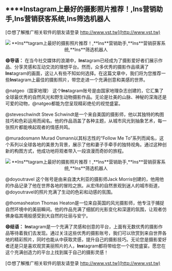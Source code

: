 ## ****Ins**tagram上最好的摄影照片推荐！,**Ins**营销助手,**Ins**营销获客系统,**Ins**筛选机器人**

[😍想了解推广相关软件的朋友请登录 http://www.vst.tw](http://www.vst.tw)

 <center><img src="https://vst.tw/MP4/tuiguang/png/2.png" alt="**Ins**tagram上最好的摄影照片推荐！,**Ins**营销助手,**Ins**营销获客系统,**Ins**筛选机器人"></center>

**😄导语：**
在当今社交媒体的浪潮中，**Ins**tagram已经成为了摄影爱好者们展示作品、分享灵感和互动交流的理想平台。然而，众多优秀的摄影作品填满了**Ins**tagram的画面，这让人有些不知如何选择。在这篇文章中，我们将为您推荐一些**Ins**tagram上最佳的摄影照片，带您走进一个充满创意和美感的世界。

@natgeo（国家地理）
这个**Ins**tagram账号是由国家地理杂志创建的，它汇集了全球最优秀的自然风光和野生动物摄影作品。无论是壮美的山脉、神秘的深海还是可爱的动物，@natgeo都能为您呈现精彩绝伦的视觉盛宴。

@steveschwindt
Steve Schwindt是一个来自美国的摄影师，他以其独特的构图技巧和色彩运用而闻名。他的作品涵盖了各种主题，从城市风光到抽象艺术，每一张照片都能唤起观者的情感共鸣。

@muradosmann
Murad Osmann以其标志性的“Follow Me To”系列而闻名，这个系列以全球各地的美景为背景，展示了他和妻子手牵手的独特视角。通过这种创新的构图方式，他成功地将观者带入一段浪漫而奇妙的旅程。

 <center><img src="https://vst.tw/MP4/tuiguang/png/5.png" alt="**Ins**tagram上最好的摄影照片推荐！,**Ins**营销助手,**Ins**营销获客系统,**Ins**筛选机器人"></center>

@doyoutravel
这个账号是由来自澳大利亚的摄影师Jack Morris创建的，他用他的作品记录了他在世界各地的冒险之旅。从宏伟的自然景观到迷人的城市街道，@doyoutravel的照片充满了生动的色彩和动感的氛围。

@thomasheaton
Thomas Heaton是一位来自英国的风光摄影师，他专注于捕捉自然环境中的美丽瞬间。他的作品充满了细腻的光影变化和深邃的氛围，让观者仿佛身临其境般感受到大自然的壮丽与安宁。

**😄结语：**
**Ins**tagram是一个充满了灵感和创意的平台，上面有无数优秀的摄影作品等待着我们去发现。通过关注这些优秀的摄影账号，我们可以欣赏到来自世界各地的精彩照片，同时也能从中获取灵感，提升自己的摄影技巧。无论您是摄影爱好者还是只是喜欢观赏美丽照片的人，**Ins**tagram都将带给您一个视觉盛宴。愿您在这个充满创造力的平台上找到属于自己的摄影灵感！

[😍想了解推广相关软件的朋友请登录 http://www.vst.tw](http://www.vst.tw)



